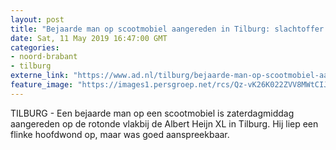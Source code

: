 ```yaml
---
layout: post
title: "Bejaarde man op scootmobiel aangereden in Tilburg: slachtoffer met hoofdwond naar ziekenhuis"
date: Sat, 11 May 2019 16:47:00 GMT
categories: 
- noord-brabant 
- tilburg 
externe_link: "https://www.ad.nl/tilburg/bejaarde-man-op-scootmobiel-aangereden-in-tilburg-slachtoffer-met-hoofdwond-naar-ziekenhuis~af46bfc7/"
feature_image: "https://images1.persgroep.net/rcs/Qz-vK26K022ZVV8MWtCIJ6vD9BM/diocontent/147993016/_fitwidth/400/?appId=21791a8992982cd8da851550a453bd7f&quality=0.7"
---
```


TILBURG - Een bejaarde man op een scootmobiel is zaterdagmiddag aangereden op de rotonde vlakbij de Albert Heijn XL in Tilburg. Hij liep een flinke hoofdwond op, maar was goed aanspreekbaar.
